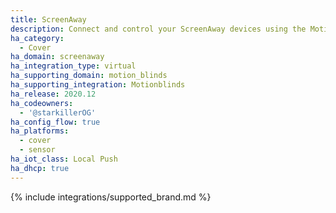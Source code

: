 ```yaml
---
title: ScreenAway
description: Connect and control your ScreenAway devices using the Motionblinds integration
ha_category:
  - Cover
ha_domain: screenaway
ha_integration_type: virtual
ha_supporting_domain: motion_blinds
ha_supporting_integration: Motionblinds
ha_release: 2020.12
ha_codeowners:
  - '@starkillerOG'
ha_config_flow: true
ha_platforms:
  - cover
  - sensor
ha_iot_class: Local Push
ha_dhcp: true
---
```


{% include integrations/supported_brand.md %}
